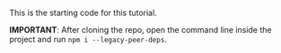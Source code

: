 This is the starting code for this tutorial.

**IMPORTANT**: After cloning the repo, open the command line inside the project and run `npm i --legacy-peer-deps`.

<!-- new knowledge 5:39:07
  1 số cấu hình trong vscode để format code

    mongoose -> mongoDB (Server NoSQL)
    prisma -> Postgres (Serverless SQL)

    useTransition();

    cn function: đc dùng khi đã có 1 style mặc định rồi, nhưng từng điều kiện lại hiện 1 style khác nhau

    + npx prisma studio (xem db)
    + npx prisma db push (mỗi khi thay đổi schema.prisma file)

    + use tiptap/react library make form post bài thay cho textarea của shacn

    + react-linkify-it: make link search hashtag (các nội dung có dấu hashtag sẽ biến thành link)

  + react-cropper: to crop image

    + mode: "insensitive" khi where thì lấy chữ hoa chữ thường như nhau

  + ko hiểu satisfies trong file type.ts

   + unstable_cache from "next/cache" : bộ nhớ cache lưu ở server app của mình chứ ko phải cache ở trình duyệt (viết mã truy vấn như MySQL) (TrendsSidebar file)
 -->

<!-- class tailwind
   + line-clamp-1 : chữ sẽ chỉ trên 1 dòng (dư thành ...)
   +
 -->

<!--

    + useConext(truyền phiên xuống các component con)
    + react-query(such as zustand & redux) & tanstack: fetch data & cache dữ liệu & hiển thị post mới ngay khi tạo
    + prisma.$transaction = promise.all (api>post>like>route) (nếu 1 cái thất bại thì cái kia cũng thất bại)

    responsibility:
    + React-hook-form/zod : validate form

    + other feature: với package "react-intersection-observer" nó sẽ cho biết khi nào đã tới hoặc component đó trong khung hình cần thực thi 1 cái j đó 

    + features: logIn, SignUp, logOut, search, change-dark-light-theme, create post-attachments(picture, video, file-video2, some feature to upload like drag-drog, copy-paste), display user haven't follow yet, display hashtag common, search hashtag, infinite scroll, auto up-to-date when post(useMutation-cacheData), delete post, follow user, display các bài post của người mình dang follow | biến #hashtag @username thành link, tạo tooltip khi hover vào username trên bài post và trendsidebar và trong content post nếu có @username, edit profile-uploadthingweb(upload img, crop img, adjust bio, display name), tự động xóa các file đc tải lên mà ko sử dụng định kỳ với cron jobs, post detail page, auto redirect when delete post, like feature, bookmark feature, comment feature, loading infinite comment, delete comment, notice when follow-undo follow-like-undo like-comment, chat realtime, use debounce technique with search, group chat, login with google, 

    + Cron jobs on vercel - a mechanism regularly deletes các file ko sử dụng (tải lên nhưng mà xóa đi và ko post - các file đc tải ấy vẫn ở trong database) [ cron jobs ko chỉ là xóa định kỳ mà là làm 1 việc j đó 1 cách định kỳ ]

    + components: navbar, userIcon, searchInput, Menubar,
    + ứng dụng Suspense làm skeleton cho (TrendsSidebar, ForYouFeed, )
 -->

 <!-- hàm js mới
    + encodeURIComponent (chuyển các ký tự như # thành %23 -> làm chức năng search theo hashtag -> tránh trùng với các kí tự trên thanh )
  -->
<!-- update
  + display name quá dài sẽ bị tràn viền ().
  + làm nút see more ở bio
  + xóa avatar (để thành ảnh mặc định)
  + z-index: của tooltip phần trendsidebar
  + làm phần skeleton cho lúc comment đang load
  + mỗi khi xóa comment phải update lại số comment immediately
  + fix bug giao diện notification button trên laptop
  + sửa phần trending topics bớt hashtag trend lại 3 cái là đc
  
  + Các chức năng mới: update post
  + xem mình đang follow ai
  + update lại display name, bio: sau 7 ngày
 -->
